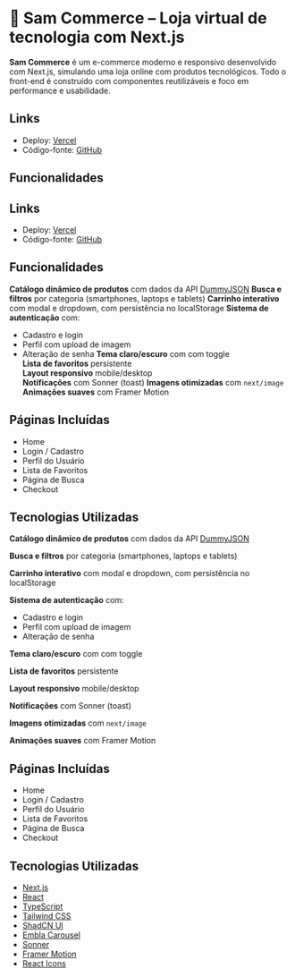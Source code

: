 # 🛒 Sam Commerce – Loja virtual de tecnologia com Next.js

**Sam Commerce** é um e-commerce moderno e responsivo desenvolvido com Next.js, simulando uma loja online com produtos tecnológicos. Todo o front-end é construído com componentes reutilizáveis e foco em performance e usabilidade.

## Links

- Deploy: [Vercel](https://sam-commerce-beryl.vercel.app/)
- Código-fonte: [GitHub](https://github.com/samueluizz/sam-commerce)

## Funcionalidades

## Links

- Deploy: [Vercel](https://sam-commerce-beryl.vercel.app/)
- Código-fonte: [GitHub](https://github.com/samueluizz/sam-commerce)

## Funcionalidades

**Catálogo dinâmico de produtos** com dados da API [DummyJSON](https://dummyjson.com/)
**Busca e filtros** por categoria (smartphones, laptops e tablets)
**Carrinho interativo** com modal e dropdown, com persistência no localStorage
**Sistema de autenticação** com:

- Cadastro e login
- Perfil com upload de imagem
- Alteração de senha
  **Tema claro/escuro** com com toggle  
   **Lista de favoritos** persistente  
  **Layout responsivo** mobile/desktop  
  **Notificações** com Sonner (toast)
  **Imagens otimizadas** com `next/image`
  **Animações suaves** com Framer Motion

## Páginas Incluídas

- Home
- Login / Cadastro
- Perfil do Usuário
- Lista de Favoritos
- Página de Busca
- Checkout

## Tecnologias Utilizadas

**Catálogo dinâmico de produtos** com dados da API [DummyJSON](https://dummyjson.com/)

**Busca e filtros** por categoria (smartphones, laptops e tablets)

**Carrinho interativo** com modal e dropdown, com persistência no localStorage

**Sistema de autenticação** com:

- Cadastro e login
- Perfil com upload de imagem
- Alteração de senha

**Tema claro/escuro** com com toggle

**Lista de favoritos** persistente

**Layout responsivo** mobile/desktop

**Notificações** com Sonner (toast)

**Imagens otimizadas** com `next/image`

**Animações suaves** com Framer Motion

## Páginas Incluídas

- Home
- Login / Cadastro
- Perfil do Usuário
- Lista de Favoritos
- Página de Busca
- Checkout

## Tecnologias Utilizadas

- [Next.js](https://nextjs.org/)
- [React](https://react.dev/)
- [TypeScript](https://www.typescriptlang.org/)
- [Tailwind CSS](https://tailwindcss.com/)
- [ShadCN UI](https://ui.shadcn.com/)
- [Embla Carousel](https://www.embla-carousel.com/)
- [Sonner](https://sonner.emilkowal.ski/)
- [Framer Motion](https://www.framer.com/motion/)
- [React Icons](https://react-icons.github.io/react-icons/)
